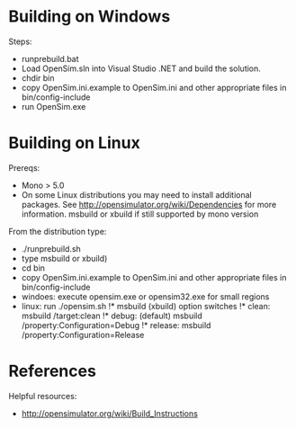 # Building on Windows

Steps:
 * runprebuild.bat
 * Load OpenSim.sln into Visual Studio .NET and build the solution.
 * chdir bin 
 * copy OpenSim.ini.example to OpenSim.ini and other appropriate files in bin/config-include
 * run OpenSim.exe

# Building on Linux

Prereqs:
*	Mono > 5.0
*	On some Linux distributions you may need to install additional packages.
	See http://opensimulator.org/wiki/Dependencies for more information.
	msbuild or xbuild if still supported by mono version

From the distribution type:
 * ./runprebuild.sh
 * type msbuild or xbuild)
 * cd bin 
 * copy OpenSim.ini.example to OpenSim.ini and other appropriate files in bin/config-include
 * windoes: execute opensim.exe or opensim32.exe for small regions
 * linux: run ./opensim.sh
 !* msbuild (xbuild) option switches
 !*          clean:  msbuild /target:clean
 !*          debug: (default) msbuild /property:Configuration=Debug
 !*          release: msbuild /property:Configuration=Release

# References
 
Helpful resources:
* http://opensimulator.org/wiki/Build_Instructions

